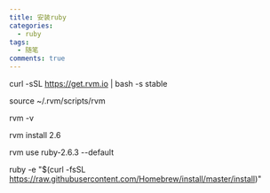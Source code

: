 ```yaml
---
title: 安装ruby
categories:
  - ruby
tags:
  - 随笔
comments: true
---
```



<!-- more -->
curl -sSL https://get.rvm.io | bash -s stable

source ~/.rvm/scripts/rvm

rvm -v

rvm install 2.6

rvm use ruby-2.6.3 --default

ruby -e "$(curl -fsSL https://raw.githubusercontent.com/Homebrew/install/master/install)"